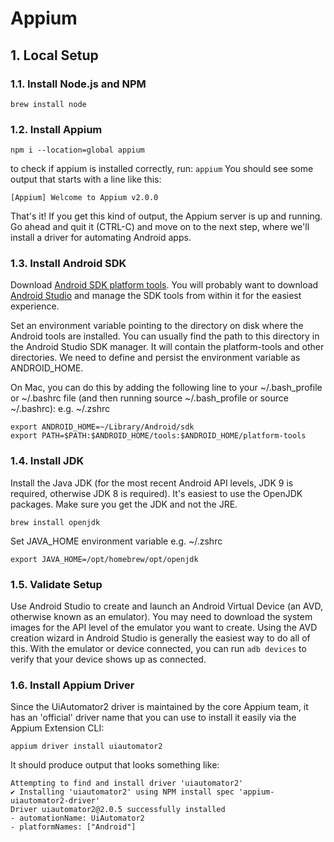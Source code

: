 # Appium

## 1. Local Setup
### 1.1. Install Node.js and NPM
```
brew install node
```
### 1.2. Install Appium
```
npm i --location=global appium
```
to check if appium is installed correctly, run:
```appium```
You should see some output that starts with a line like this:
```
[Appium] Welcome to Appium v2.0.0
```
That's it! If you get this kind of output, the Appium server is up and running. Go ahead and quit it (CTRL-C) and move on to the next step, where we'll install a driver for automating Android apps.

### 1.3. Install Android SDK
Download [Android SDK platform tools](https://developer.android.com/tools/releases/platform-tools). You will probably want to download [Android Studio](https://developer.android.com/studio) and manage the SDK tools from within it for the easiest experience.

Set an environment variable pointing to the directory on disk where the Android tools are installed. You can usually find the path to this directory in the Android Studio SDK manager. It will contain the platform-tools and other directories. We need to define and persist the environment variable as ANDROID_HOME.

On Mac, you can do this by adding the following line to your ~/.bash_profile or ~/.bashrc file (and then running source ~/.bash_profile or source ~/.bashrc):
e.g. ~/.zshrc
```
export ANDROID_HOME=~/Library/Android/sdk
export PATH=$PATH:$ANDROID_HOME/tools:$ANDROID_HOME/platform-tools
```
### 1.4. Install JDK
Install the Java JDK (for the most recent Android API levels, JDK 9 is required, otherwise JDK 8 is required). It's easiest to use the OpenJDK packages. Make sure you get the JDK and not the JRE.
```
brew install openjdk
```
Set JAVA_HOME environment variable
e.g. ~/.zshrc
```
export JAVA_HOME=/opt/homebrew/opt/openjdk
```
### 1.5. Validate Setup
Use Android Studio to create and launch an Android Virtual Device (an AVD, otherwise known as an emulator). You may need to download the system images for the API level of the emulator you want to create. Using the AVD creation wizard in Android Studio is generally the easiest way to do all of this.
With the emulator or device connected, you can run ```adb devices``` to verify that your device shows up as connected.

### 1.6. Install Appium Driver
Since the UiAutomator2 driver is maintained by the core Appium team, it has an 'official' driver name that you can use to install it easily via the Appium Extension CLI:
```
appium driver install uiautomator2
```
It should produce output that looks something like:
```
Attempting to find and install driver 'uiautomator2'
✔ Installing 'uiautomator2' using NPM install spec 'appium-uiautomator2-driver'
Driver uiautomator2@2.0.5 successfully installed
- automationName: UiAutomator2
- platformNames: ["Android"]
```

